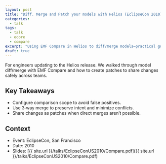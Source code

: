 ```yaml
---
layout: post
title: "Diff, Merge and Patch your models with Helios (EclipseCon 2010)"
categories:
  - talk
tags:
  - talk
  - ecore
  - compare
excerpt: "Using EMF Compare in Helios to diff/merge models—practical guidance and resources."
draft: true
---
```


For engineers updating to the Helios release. We walked through model diff/merge with EMF Compare and how to create patches to share changes safely across teams.

## Key Takeaways
- Configure comparison scope to avoid false positives.
- Use 3‑way merge to preserve intent and minimize conflicts.
- Share changes as patches when direct merges aren’t possible.

## Context
- Event: EclipseCon, San Francisco
- Date: 2010
- Slides: [{{ site.url }}/talks/EclipseConUS2010/Compare.pdf]({{ site.url }}/talks/EclipseConUS2010/Compare.pdf)
